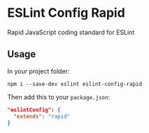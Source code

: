 # ESLint Config Rapid

Rapid JavaScript coding standard for ESLint

## Usage

In your project folder:

```
npm i --save-dev eslint eslint-config-rapid
```

Then add this to your `package.json`:

```json
"eslintConfig": {
  "extends": "rapid"
}
```
